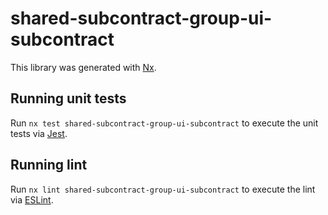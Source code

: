 # shared-subcontract-group-ui-subcontract

This library was generated with [Nx](https://nx.dev).

## Running unit tests

Run `nx test shared-subcontract-group-ui-subcontract` to execute the unit tests via [Jest](https://jestjs.io).

## Running lint

Run `nx lint shared-subcontract-group-ui-subcontract` to execute the lint via [ESLint](https://eslint.org/).
